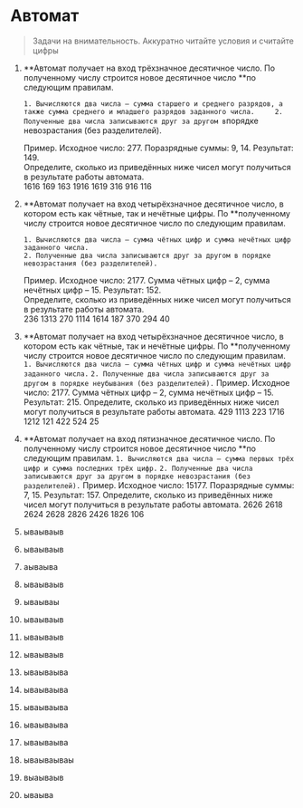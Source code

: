 # Автомат

> Задачи на внимательность. Аккуратно читайте условия и считайте цифры

1. **Автомат получает на вход трёхзначное десятичное число. По полученному числу строится новое десятичное число **по следующим правилам.

   `1. Вычисляются два числа – сумма старшего и среднего разрядов, а также сумма среднего и младшего разрядов заданного числа.    
   2. Полученные два числа записываются друг за другом в`порядке невозрастания \(без разделителей\).

   Пример. Исходное число: 277. Поразрядные суммы: 9, 14. Результат: 149.  
   Определите, сколько из приведённых ниже чисел могут получиться в результате работы автомата.  
   1616 169 163 1916 1619 316 916 116

2. **Автомат получает на вход четырёхзначное десятичное число, в котором есть как чётные, так и нечётные цифры. По **полученному числу строится новое десятичное число по следующим правилам.

   ```
   1. Вычисляются два числа – сумма чётных цифр и сумма нечётных цифр заданного числа.
   2. Полученные два числа записываются друг за другом в порядке невозрастания (без разделителей).
   ```

   Пример. Исходное число: 2177. Сумма чётных цифр – 2, сумма нечётных цифр – 15. Результат: 152.  
   Определите, сколько из приведённых ниже чисел могут получиться в результате работы автомата.  
   236 1313 270 1114 1614 187 370 294 40

3. **Автомат получает на вход четырёхзначное десятичное число, в котором есть как чётные, так и нечётные цифры. По **полученному числу строится новое десятичное число по следующим правилам.
   `1. Вычисляются два числа – сумма чётных цифр и сумма нечётных цифр заданного числа.`
   `2. Полученные два числа записываются друг за другом в порядке неубывания (без разделителей).`
   Пример. Исходное число: 2177. Сумма чётных цифр – 2, сумма нечётных цифр – 15. Результат: 215.
   Определите, сколько из приведённых ниже чисел могут получиться в результате работы автомата.
   429 1113 223 1716 1212 121 422 524 25
4. **Автомат получает на вход пятизначное десятичное число. По полученному числу строится новое десятичное число **по следующим правилам.
   `1. Вычисляются два числа – сумма первых трёх цифр и сумма последних трёх цифр.`
   `2. Полученные два числа записываются друг за другом в порядке невозрастания (без разделителей).`
   Пример. Исходное число: 15177. Поразрядные суммы: 7, 15. Результат: 157.
   Определите, сколько из приведённых ниже чисел могут получиться в результате работы автомата.
   2626 2618 2624 2628 2826 2426 1826 106
5. ываываыв
6. ываываыв
7. аываыва
8. ываываыв
9. ываываы
10. ываываыв
11. ываываыв
12. ываываыв
13. ываываыва
14. ываываыва
15. ываываыва
16. ываываыва
17. ываываыва
18. ываываываы
19. выаываыв
20. ываыва



